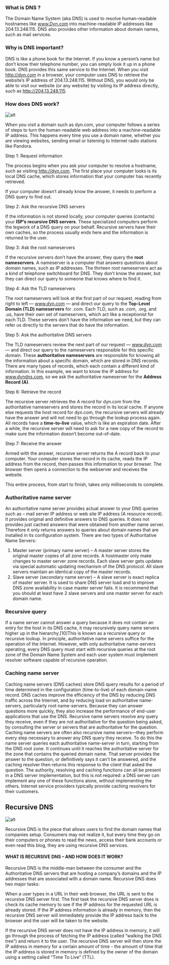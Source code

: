 ### What is DNS ?
The Domain Name System (aka DNS) is used to resolve human-readable hostnames like www.Dyn.com into machine-readable IP addresses like 204.13.248.115. DNS also provides other information about domain names, such as mail services.
### Why is DNS important?
DNS is like a phone book for the Internet. If you know a person’s name but don’t know their telephone number, you can simply look it up in a phone book. DNS provides this same service to the Internet.
When you visit http://dyn.com in a browser, your computer uses DNS to retrieve the website’s IP address of 204.13.248.115. Without DNS, you would only be able to visit our website (or any website) by visiting its IP address directly, such as http://204.13.248.115.

### How does DNS work?

![alt](http://ecoupon.io/wp-content/uploads/2016/05/how-dns-works-wm.png)

When you visit a domain such as dyn.com, your computer follows a series of steps to turn the human-readable web address into a machine-readable IP address. This happens every time you use a domain name, whether you are viewing websites, sending email or listening to Internet radio stations like Pandora.

Step 1: Request information

The process begins when you ask your computer to resolve a hostname, such as visiting http://dyn.com. The first place your computer looks is its local DNS cache, which stores information that your computer has recently retrieved.

If your computer doesn’t already know the answer, it needs to perform a DNS query to find out.

Step 2: Ask the recursive DNS servers

If the information is not stored locally, your computer queries (contacts) your __ISP’s recursive DNS servers__. These specialized computers perform the legwork of a DNS query on your behalf. Recursive servers have their own caches, so the process usually ends here and the information is returned to the user.

Step 3: Ask the root nameservers

If the recursive servers don’t have the answer, they query the __root nameservers__. A nameserver is a computer that answers questions about domain names, such as IP addresses. The thirteen root nameservers act as a kind of telephone switchboard for DNS. They don’t know the answer, but they can direct our query to someone that knows where to find it.

Step 4: Ask the TLD nameservers

The root nameservers will look at the first part of our request, reading from right to left — www.dyn.com — and direct our query to the __Top-Level Domain (TLD) nameservers__ for .com. Each TLD, such as .com, .org, and .us, have their own set of nameservers, which act like a receptionist for each TLD. These servers don’t have the information we need, but they can refer us directly to the servers that do have the information.

Step 5: Ask the authoritative DNS servers

The TLD nameservers review the next part of our request — www.dyn.com — and direct our query to the nameservers responsible for this specific domain. These __authoritative nameservers__ are responsible for knowing all the information about a specific domain, which are stored in DNS records. There are many types of records, which each contain a different kind of information. In this example, we want to know the IP address for www.dyndns.com, so we ask the authoritative nameserver for the __Address Record (A)__.

Step 6: Retrieve the record

The recursive server retrieves the A record for dyn.com from the authoritative nameservers and stores the record in its local cache. If anyone else requests the host record for dyn.com, the recursive servers will already have the answer and will not need to go through the lookup process again. All records have a __time-to-live__ value, which is like an expiration date. After a while, the recursive server will need to ask for a new copy of the record to make sure the information doesn’t become out-of-date.

Step 7: Receive the answer

Armed with the answer, recursive server returns the A record back to your computer. Your computer stores the record in its cache, reads the IP address from the record, then passes this information to your browser. The browser then opens a connection to the webserver and receives the website.

This entire process, from start to finish, takes only milliseconds to complete.

### Authoritative name server
An authoritative name server provides actual answer to your DNS queries such as – mail server IP address or web site IP address (A resource record). It provides original and definitive answers to DNS queries. It does not provides just cached answers that were obtained from another name server. Therefore it only returns answers to queries about domain names that are installed in its configuration system. There are two types of Authoritative Name Servers:

1. Master server (primary name server) – A master server stores the original master copies of all zone records. A hostmaster only make changes to master server zone records. Each slave server gets updates via special automatic updating mechanism of the DNS protocol. All slave servers maintain an identical copy of the master records.
2. Slave server (secondary name server) – A slave server is exact replica of master server. It is used to share DNS server load and to improve DNS zone availability in case master server fails. It is recommend that you should at least have 2 slave servers and one master server for each domain name.

### Recursive query
If a name server cannot answer a query because it does not contain an entry for the host in its DNS cache, it may recursively query name servers higher up in the hierarchy.[10]This is known as a recursive query or recursive lookup.
In principle, authoritative name servers suffice for the operation of the Internet. However, with only authoritative name-servers operating, every DNS query must start with recursive queries at the root zone of the Domain Name System and each user system must implement resolver software capable of recursive operation.

### Caching name server
Caching name servers (DNS caches) store DNS query results for a period of time determined in the configuration (time-to-live) of each domain-name record. DNS caches improve the efficiency of the DNS by reducing DNS traffic across the Internet, and by reducing load on authoritative name-servers, particularly root name-servers. Because they can answer questions more quickly, they also increase the performance of end-user applications that use the DNS. Recursive name servers resolve any query they receive, even if they are not authoritative for the question being asked, by consulting the server or servers that are authoritative for the question. Caching name servers are often also recursive name servers—they perform every step necessary to answer any DNS query they receive. To do this the name server queries each authoritative name-server in turn, starting from the DNS root zone. It continues until it reaches the authoritative server for the zone that contains the queried domain name. That server provides the answer to the question, or definitively says it can't be answered, and the caching resolver then returns this response to the client that asked the question. The authority, resolving and caching functions can all be present in a DNS server implementation, but this is not required: a DNS server can implement any one of these functions alone, without implementing the others. Internet service providers typically provide caching resolvers for their customers.


## Recursive DNS

![alt](http://windowsitpro.com/site-files/windowsitpro.com/files/archive/windowsitpro.com/content/content/48527/figure_01.gif)

Recursive DNS is the piece that allows users to find the domain names that companies setup.  Consumers may not realize it, but every time they go on their computers or phones to read the news, access their bank accounts or even read this blog, they are using recursive DNS services.

#### WHAT IS RECURSIVE DNS – AND HOW DOES IT WORK?
Recursive DNS is the middle-man between the consumer and the Authoritative DNS servers that are hosting a company’s domains and the IP addresses that are associated with a domain name. Recursive DNS does two major tasks:

When a user types in a URL in their web browser, the URL is sent to the recursive DNS server first. The first task the recursive DNS server does is check its cache memory to see if the IP address for the requested URL is already stored. If the IP address information is already in memory, then the recursive DNS server will immediately provide the IP address back to the browser and the user will be taken to the website.

If the recursive DNS server does not have the IP address in memory, it will go through the process of fetching the IP address (called “walking the DNS tree”) and return it to the user. The recursive DNS server will then store the IP address in memory for a certain amount of time - the amount of time that the IP address is stored in memory is defined by the owner of the domain using a setting called “Time To Live” (TTL).

